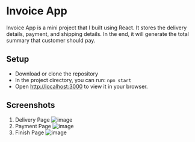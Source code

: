# Invoice App

Invoice App is a mini project that I built using React. It stores the delivery details, payment, and shipping details. In the end, it will generate the total summary that customer should pay.

## Setup

- Download or clone the repository
- In the project directory, you can run: `npm start`
- Open [http://localhost:3000](http://localhost:3000) to view it in your browser.

## Screenshots

1. Delivery Page
   ![image](https://i.ibb.co/vdKwV56/Image1.png)
2. Payment Page
   ![image](https://i.ibb.co/BPt37Rb/Image2.png)
3. Finish Page
   ![image](https://i.ibb.co/HxNY5Kh/Image3.png)
